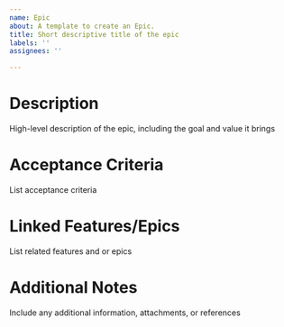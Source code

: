 ```yaml
---
name: Epic
about: A template to create an Epic.
title: Short descriptive title of the epic
labels: ''
assignees: ''

---
```


# Description
High-level description of the epic, including the goal and value it brings

# Acceptance Criteria
List acceptance criteria

# Linked Features/Epics
List related features and or epics

# Additional Notes
Include any additional information, attachments, or references
